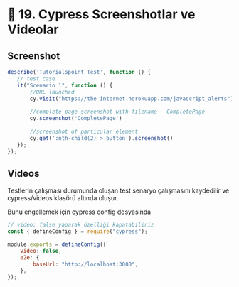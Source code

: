# 🎥 19. Cypress Screenshotlar ve Videolar

## Screenshot

```javascript
describe('Tutorialspoint Test', function () {
   // test case
   it("Scenario 1", function () {
       //URL launched
       cy.visit("https://the-internet.herokuapp.com/javascript_alerts")
       
       //complete page screenshot with filename - CompletePage
       cy.screenshot('CompletePage')
       
       //screenshot of particular element
       cy.get(':nth-child(2) > button').screenshot()
   });
});
```

## Videos

Testlerin çalışması durumunda oluşan test senaryo çalışmasını kaydedilir ve cypress/videos klasörü altında oluşur.

Bunu engellemek için cypress config dosyasında&#x20;

```javascript
// video: false yaparak özelliği kapatabiliriz
const { defineConfig } = require("cypress");

module.exports = defineConfig({
	video: false,
	e2e: {
		baseUrl: "http://localhost:3000",
	},
});
```
